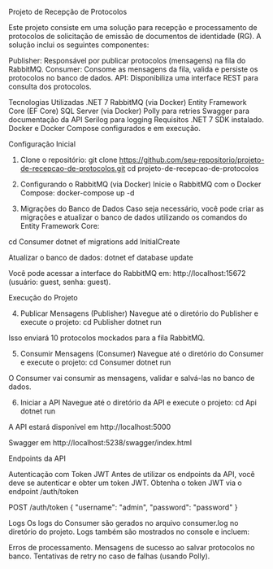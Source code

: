 Projeto de Recepção de Protocolos

Este projeto consiste em uma solução para recepção e processamento de protocolos de solicitação de emissão de documentos de identidade (RG). A solução inclui os seguintes componentes:

Publisher: Responsável por publicar protocolos (mensagens) na fila do RabbitMQ.
Consumer: Consome as mensagens da fila, valida e persiste os protocolos no banco de dados.
API: Disponibiliza uma interface REST para consulta dos protocolos.

Tecnologias Utilizadas
.NET 7
RabbitMQ (via Docker)
Entity Framework Core (EF Core)
SQL Server (via Docker)
Polly para retries
Swagger para documentação da API
Serilog para logging
Requisitos
.NET 7 SDK instalado.
Docker e Docker Compose configurados e em execução.

Configuração Inicial
1. Clone o repositório:
git clone https://github.com/seu-repositorio/projeto-de-recepcao-de-protocolos.git
cd projeto-de-recepcao-de-protocolos

2. Configurando o RabbitMQ (via Docker)
Inicie o RabbitMQ com o Docker Compose:
docker-compose up -d

3. Migrações do Banco de Dados
Caso seja necessário, você pode criar as migrações e atualizar o banco de dados utilizando os comandos do Entity Framework Core:

cd Consumer
dotnet ef migrations add InitialCreate

Atualizar o banco de dados:
dotnet ef database update

Você pode acessar a interface do RabbitMQ em: http://localhost:15672 (usuário: guest, senha: guest).

Execução do Projeto

4. Publicar Mensagens (Publisher)
Navegue até o diretório do Publisher e execute o projeto:
cd Publisher
dotnet run

Isso enviará 10 protocolos mockados para a fila RabbitMQ.

5. Consumir Mensagens (Consumer)
Navegue até o diretório do Consumer e execute o projeto:
cd Consumer
dotnet run

O Consumer vai consumir as mensagens, validar e salvá-las no banco de dados.

6. Iniciar a API
Navegue até o diretório da API e execute o projeto:
cd Api
dotnet run

A API estará disponível em http://localhost:5000

Swagger em http://localhost:5238/swagger/index.html

Endpoints da API

Autenticação com Token JWT
Antes de utilizar os endpoints da API, você deve se autenticar e obter um token JWT.
Obtenha o token JWT via o endpoint /auth/token

POST /auth/token
{
  "username": "admin",
  "password": "password"
}

Logs
Os logs do Consumer são gerados no arquivo consumer.log no diretório do projeto. Logs também são mostrados no console e incluem:

Erros de processamento.
Mensagens de sucesso ao salvar protocolos no banco.
Tentativas de retry no caso de falhas (usando Polly).
